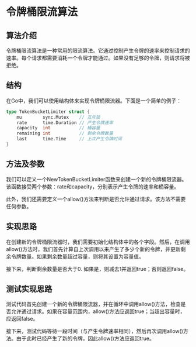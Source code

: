 # 令牌桶限流算法

## 算法介绍

令牌桶限流算法是一种常用的限流算法。它通过控制产生令牌的速率来控制请求的速率。每个请求都需要消耗一个令牌才能通过。如果没有足够的令牌，则请求将被拒绝。

## 结构

在Go中，我们可以使用结构体来实现令牌桶限流器。下面是一个简单的例子：

```go
type TokenBucketLimiter struct {
	mu        sync.Mutex    // 互斥锁
	rate      time.Duration // 产生令牌速率
	capacity  int           // 桶容量
	remaining int           // 剩余令牌数量
	last      time.Time     // 上次产生令牌时间
}
```
## 方法及参数
我们可以定义一个NewTokenBucketLimiter函数来创建一个新的令牌桶限流器。该函数接受两个参数：rate和capacity，分别表示产生令牌的速率和桶容量。

此外，我们还需要定义一个allow()方法来判断是否允许通过请求。该方法不需要任何参数。

## 实现思路
在创建新的令牌桶限流器时，我们需要初始化结构体中的各个字段。然后，在调用allow()方法时，我们首先计算自上次调用以来产生了多少个新的令牌，并更新剩余令牌数量。如果剩余数量超过容量，则将其设置为容量值。

接下来，判断剩余数量是否大于0. 如果是，则减去1并返回true；否则返回false。

## 测试实现思路
测试代码首先创建一个新的令牌桶限流器，并在循环中调用allow()方法，检查是否允许通过请求。如果在容量范围内，allow()方法应返回true；当超出容量时，应返回false。

接下来，测试代码等待一段时间（与产生令牌速率相同），然后再次调用allow()方法。由于此时已经产生了新的令牌，因此allow()方法应返回true。
